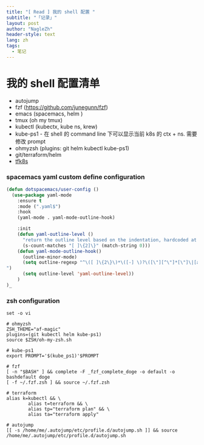 ```yaml
---
title: "[ Read ] 我的 shell 配置 "
subtitle: "「记录」"
layout: post
author: "NagleZh"
header-style: text
lang: zh
tags:
  - 笔记
---
```



# 我的 shell 配置清单

- autojump
- fzf (https://github.com/junegunn/fzf)
- emacs (spacemacs, helm )
- tmux (oh my tmux)
- kubectl (kubectx, kube ns, krew)
- kube-ps1 - 在 shell 的 command line 下可以显示当前 k8s 的 ctx + ns. 需要修改 prompt   
- ohmyzsh (plugins: git helm kubectl kube-ps1)
- git/terraform/helm
- [tfk8s](https://github.com/jrhouston/tfk8s)


### spacemacs yaml custom define configuration

```lisp
(defun dotspacemacs/user-config ()
  (use-package yaml-mode
    :ensure t
    :mode (".yaml$")
    :hook
    (yaml-mode . yaml-mode-outline-hook)

    :init
    (defun yaml-outline-level ()
      "return the outline level based on the indentation, hardcoded at 2 spaces."
      (s-count-matches "[ ]\{2]\}" (match-string 0)))
    (defun yaml-mode-outline-hook()
      (outline-minor-mode)
      (setq outline-regexp "^\([ ]\{2\}\)*\([-] \)?\([\"][^\"]*[\"]\|[a-zA-Z0-9_-]*\): *\([>|]\|&[a-zA-Z0-9_-]*\)?$\
")
      (setq outline-level 'yaml-outline-level))
    )
)_
```

### zsh configuration
```shell
set -o vi

# ohmyzsh
ZSH_THEME="af-magic"
plugins=(git kubectl helm kube-ps1)
source $ZSH/oh-my-zsh.sh

# kube-ps1
export PROMPT='$(kube_ps1)'$PROMPT

# fzf
[ -n "$BASH" ] && complete -F _fzf_complete_doge -o default -o bashdefault doge
[ -f ~/.fzf.zsh ] && source ~/.fzf.zsh

# terraform
alias k=kubectl && \
        alias t=terraform && \
        alias tp="terraform plan" && \
        alias ta="terraform apply"

# autojump
[[ -s /home/me/.autojump/etc/profile.d/autojump.sh ]] && source /home/me/.autojump/etc/profile.d/autojump.sh

```
